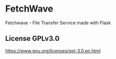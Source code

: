 # FetchWave
Fetchwave - File Transfer Service made with Flask

## License GPLv3.0
https://www.gnu.org/licenses/gpl-3.0.en.html
